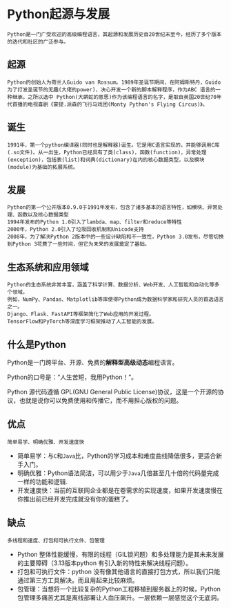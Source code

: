 # Python起源与发展

    Python是一门广受欢迎的高级编程语言，其起源和发展历史自20世纪末至今，经历了多个版本的迭代和社区的广泛参与。

## 起源

    Python的创始人为荷兰人Guido van Rossum。1989年圣诞节期间，在阿姆斯特丹，Guido为了打发圣诞节的无趣(大佬的power)，决心开发一个新的脚本解释程序，作为ABC 语言的一种继承。之所以选中 Python(大蟒蛇的意思)作为该编程语言的名字，是取自英国20世纪70年代首播的电视喜剧《蒙提.派森的飞行马戏团(Monty Python's Flying Circus)》。

## 诞生
    1991年，第一个python编译器(同时也是解释器)诞生。它是用C语言实现的，并能够调用C库(.so文件)。从一出生，Python已经具有了类(class)，函数(function)，异常处理(exception)，包括表(list)和词典(dictionary)在内的核心数据类型，以及模块(module)为基础的拓展系统。

## 发展

    Python的第一个公开版本0.9.0于1991年发布，包含了诸多基本的语言特性，如模块、异常处理、函数以及核心数据类型
    1994年发布的Python 1.0引入了lambda、map、filter和reduce等特性
    2000年，Python 2.0引入了垃圾回收机制和Unicode支持
    2008年，为了解决Python 2版本中的一些设计缺陷和不一致性，Python 3.0发布，尽管切换到Python 3花费了一些时间，但它为未来的发展奠定了基础。

## 生态系统和应用领域

    Python的生态系统非常丰富，涵盖了科学计算、数据分析、Web开发、人工智能和自动化等多个领域。
    例如，NumPy、Pandas、Matplotlib等库使得Python成为数据科学家和研究人员的首选语言之一。
    Django、Flask、FastAPI等框架简化了Web应用的开发过程。
    TensorFlow和PyTorch等深度学习框架推动了人工智能的发展。



## 什么是Python

Python是一门跨平台、开源、免费的**解释型高级动态**编程语言。

Python的口号是：“人生苦短，我用Python！”。

Python 源代码遵循 GPL(GNU General Public License)协议，这是一个开源的协议，也就是说你可以免费使用和传播它，而不用担心版权的问题。

## 优点

    简单易学、明确优雅、开发速度快

* 简单易学：与`C`和`Java`比，Python的学习成本和难度曲线降低很多，更适合新手入门。
* 明确优雅：Python语法简洁，可以用少于`Java`几倍甚至几十倍的代码量完成一样的功能和逻辑.
* 开发速度快：当前的互联网企业都是在卷需求的实现速度，如果开发速度慢在你推出前已经开发完成就没有你的蛋糕了。

## 缺点

    多线程和速度、打包和可执行文件、包管理

* Python 整体性能缓慢，有限的线程（GIL锁问题）和多处理能力是其未来发展的主要障碍（3.13版本python 有引入新的特性来解决线程问题）。
* 打包和可执行文件：python 没有像其他语言的直接打包方式，所以我们只能通过第三方工具解决。而且用起来比较麻烦。
* 包管理：当想将一个比较复杂的Python工程移植到服务器上的时候，Python包管理多痛苦尤其是离线部署让人血压飙升。一层依赖一层感觉这个无底洞。



